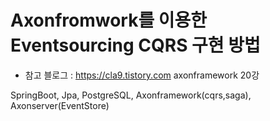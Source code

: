 # Axonfromwork를 이용한 Eventsourcing CQRS 구현 방법
* 참고 블로그 : https://cla9.tistory.com axonframework 20강

SpringBoot, Jpa, PostgreSQL, Axonframework(cqrs,saga), Axonserver(EventStore)